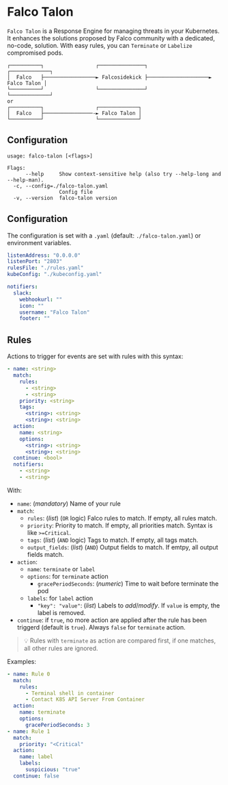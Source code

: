 # Falco Talon

`Falco Talon` is a Response Engine for managing threats in your Kubernetes. It enhances the solutions proposed by Falco community with a dedicated, no-code, solution. With easy rules, you can `Terminate` or `Labelize` compromised pods.

```
┌──────────┐                 ┌───────────────┐                    ┌─────────────┐
│  Falco   ├─────────────────► Falcosidekick ├────────────────────► Falco Talon │
└──────────┘                 └───────────────┘                    └─────────────┘
or
┌──────────┐                 ┌─────────────┐
│  Falco   ├────────────────-► Falco Talon │
└──────────┘                 └─────────────┘
```

## Configuration

```
usage: falco-talon [<flags>]

Flags:
      --help     Show context-sensitive help (also try --help-long and --help-man).
  -c, --config=./falco-talon.yaml  
                 Config file
  -v, --version  falco-talon version
```

## Configuration

The configuration is set with a `.yaml` (default: `./falco-talon.yaml`) or environment variables.

```yaml
listenAddress: "0.0.0.0"
listenPort: "2803"
rulesFile: "./rules.yaml"
kubeConfig: "./kubeconfig.yaml"

notifiers:
  slack:
    webhookurl: ""
    icon: ""
    username: "Falco Talon"
    footer: ""
```

## Rules

Actions to trigger for events are set with rules with this syntax:

```yaml
- name: <string>
  match:
    rules: 
      - <string>
      - <string>
    priority: <string>
    tags: 
      <string>: <string>
      <string>: <string>
  action:
    name: <string>
    options: 
      <string>: <string>
      <string>: <string>
  continue: <bool>
  notifiers:
    - <string>
    - <string>
```

With:

* `name`: (*mandatory*) Name of your rule
* `match`:
  * `rules`: (*list*) (`OR` logic) Falco rules to match. If empty, all rules match.
  * `priority`: Priority to match. If empty, all priorities match. Syntax is like `>=Critical`.
  * `tags`: (*list*) (`AND` logic) Tags to match. If empty, all tags match.
  * `output_fields`: (*list*) (`AND`) Output fields to match. If emtpy, all output fields match.
* `action`:
  * `name`: `terminate` or `label`
  * `options`: for `terminate` action
    * `gracePeriodSeconds`: (*numeric*) Time to wait before terminate the pod
  * `labels`: for `label` action
    * `"key": "value"`: (*list*) Labels to *add*/*modify*. If `value` is empty, the label is removed.
* `continue`: if `true`, no more action are applied after the rule has been triggerd (default is `true`). Always `false` for `terminate` action.

> :bulb: Rules with `terminate` as action are compared first, if one matches, all other rules are ignored.

Examples:

```yaml
- name: Rule 0
  match:
    rules:
      - Terminal shell in container
      - Contact K8S API Server From Container
  action:
    name: terminate
    options:
      gracePeriodSeconds: 3
- name: Rule 1
  match:
    priority: "<Critical"
  action:
    name: label
    labels:
      suspicious: "true"
  continue: false
```

